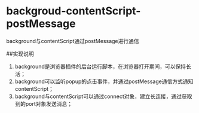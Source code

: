 # backgroud-contentScript-postMessage
background与contentScript通过postMessage进行通信

##实现说明
1. background是浏览器插件的后台运行脚本，在浏览器打开期间，可以保持长活；
2. background可以监听popup的点击事件，并通过postMessage通信方式通知contentScript；
3. background与contentScript可以通过connect对象，建立长连接，通过获取到的port对象发送消息；

